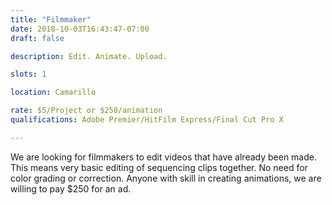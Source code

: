 ```yaml
---
title: "Filmmaker"
date: 2018-10-03T16:43:47-07:00
draft: false

description: Edit. Animate. Upload.

slots: 1

location: Camarillo

rate: $5/Project or $250/animation
qualifications: Adobe Premier/HitFilm Express/Final Cut Pro X

---
```

We are looking for filmmakers to edit videos that have already been made. This means very basic editing of sequencing clips together. No need for color grading or correction. Anyone with skill in creating animations, we are willing to pay $250 for an ad.
